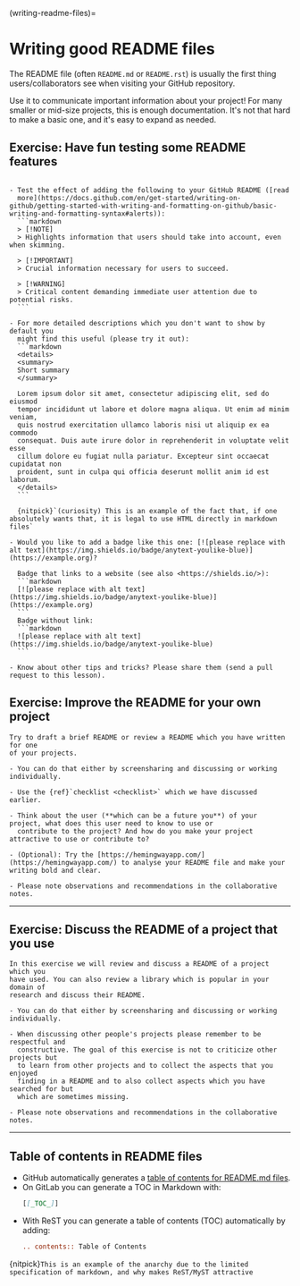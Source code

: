 (writing-readme-files)=

# Writing good README files

The README file (often `README.md` or `README.rst`) is usually the first thing
users/collaborators see when visiting your GitHub repository.

Use it to communicate important information about your project!  For many
smaller or mid-size projects, this is enough documentation.  It's not that hard
to make a basic one, and it's easy to expand as needed.


## Exercise: Have fun testing some README features

````{exercise} Exercise README-1: Have fun testing some README features you may not have heard about

- Test the effect of adding the following to your GitHub README ([read
  more](https://docs.github.com/en/get-started/writing-on-github/getting-started-with-writing-and-formatting-on-github/basic-writing-and-formatting-syntax#alerts)):
  ```markdown
  > [!NOTE]
  > Highlights information that users should take into account, even when skimming.

  > [!IMPORTANT]
  > Crucial information necessary for users to succeed.

  > [!WARNING]
  > Critical content demanding immediate user attention due to potential risks.
  ```

- For more detailed descriptions which you don't want to show by default you
  might find this useful (please try it out):
  ```markdown
  <details>
  <summary>
  Short summary
  </summary>

  Lorem ipsum dolor sit amet, consectetur adipiscing elit, sed do eiusmod
  tempor incididunt ut labore et dolore magna aliqua. Ut enim ad minim veniam,
  quis nostrud exercitation ullamco laboris nisi ut aliquip ex ea commodo
  consequat. Duis aute irure dolor in reprehenderit in voluptate velit esse
  cillum dolore eu fugiat nulla pariatur. Excepteur sint occaecat cupidatat non
  proident, sunt in culpa qui officia deserunt mollit anim id est laborum.
  </details>
  ```

  {nitpick}`(curiosity) This is an example of the fact that, if one absolutely wants that, it is legal to use HTML directly in markdown files`

- Would you like to add a badge like this one: [![please replace with alt text](https://img.shields.io/badge/anytext-youlike-blue)](https://example.org)?

  Badge that links to a website (see also <https://shields.io/>):
  ```markdown
  [![please replace with alt text](https://img.shields.io/badge/anytext-youlike-blue)](https://example.org)
  ```
  Badge without link:
  ```markdown
  ![please replace with alt text](https://img.shields.io/badge/anytext-youlike-blue)
  ```

- Know about other tips and tricks? Please share them (send a pull request to this lesson).
````

## Exercise: Improve the README for your own project

```{exercise} Exercise README-2: Draft or improve a README for one of your recent projects
Try to draft a brief README or review a README which you have written for one
of your projects.

- You can do that either by screensharing and discussing or working individually.

- Use the {ref}`checklist <checklist>` which we have discussed earlier.

- Think about the user (**which can be a future you**) of your project, what does this user need to know to use or
  contribute to the project? And how do you make your project attractive to use or contribute to?

- (Optional): Try the [https://hemingwayapp.com/](https://hemingwayapp.com/) to analyse your README file and make your writing bold and clear.

- Please note observations and recommendations in the collaborative notes.
```

---

## Exercise: Discuss the README of a project that you use

```{exercise} Exercise README-3: Review and discuss a README of a project that you have used
In this exercise we will review and discuss a README of a project which you
have used. You can also review a library which is popular in your domain of
research and discuss their README.

- You can do that either by screensharing and discussing or working individually.

- When discussing other people's projects please remember to be respectful and
  constructive. The goal of this exercise is not to criticize other projects but
  to learn from other projects and to collect the aspects that you enjoyed
  finding in a README and to also collect aspects which you have searched for but
  which are sometimes missing.

- Please note observations and recommendations in the collaborative notes.
```

---

## Table of contents in README files

- GitHub automatically generates a [table of contents for README.md files](https://docs.github.com/en/github/creating-cloning-and-archiving-repositories/about-readmes#auto-generated-table-of-contents-for-readme-files).
- On GitLab you can generate a TOC in Markdown with:
  ```markdown
  [[_TOC_]]
  ```
- With ReST you can generate a table of contents (TOC) automatically by adding:
  ```rst 
  .. contents:: Table of Contents
  ```

{nitpick}`This is an example of the anarchy due to the limited specification of markdown, and why makes ReST/MyST attractive`
